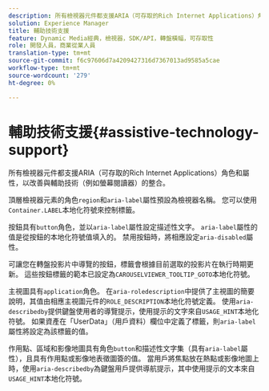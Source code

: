 ```yaml
---
description: 所有檢視器元件都支援ARIA（可存取的Rich Internet Applications）角色和屬性，以改善與輔助技術（例如螢幕閱讀器）的整合。
solution: Experience Manager
title: 輔助技術支援
feature: Dynamic Media經典，檢視器，SDK/API，轉盤橫幅，可存取性
role: 開發人員，商業從業人員
translation-type: tm+mt
source-git-commit: f6c97606d7a4209427316d7367013ad9585a5cae
workflow-type: tm+mt
source-wordcount: '279'
ht-degree: 0%

---
```



# 輔助技術支援{#assistive-technology-support}

所有檢視器元件都支援ARIA（可存取的Rich Internet Applications）角色和屬性，以改善與輔助技術（例如螢幕閱讀器）的整合。

頂層檢視器元素的角色`region`和`aria-label`屬性預設為檢視器名稱。 您可以使用`Container.LABEL`本地化符號來控制標籤。

按鈕具有`button`角色，並以`aria-label`屬性設定描述性文字。 `aria-label`屬性的值是從按鈕的本地化符號值填入的。 禁用按鈕時，將相應設定`aria-disabled`屬性。

可讓您在轉盤投影片中導覽的按鈕，標籤會根據目前選取的投影片在執行時期更新。 這些按鈕標籤的範本已設定為`CAROUSELVIEWER_TOOLTIP_GOTO`本地化符號。

主視圖具有`application`角色。 在`aria-roledescription`中提供了主視圖的簡要說明，其值由相應主視圖元件的`ROLE_DESCRIPTION`本地化符號定義。 使用`aria-describedby`提供鍵盤使用者的導覽提示，使用提示的文字來自`USAGE_HINT`本地化符號。 如果資產在「UserData」（用戶資料）欄位中定義了標籤，則`aria-label`屬性將設定為該標籤的值。

作用點、區域和影像地圖具有角色`button`和描述性文字集（具有`aria-label`屬性），且具有作用點或影像地表徵圖簽的值。 當用戶將焦點放在熱點或影像地圖上時，使用`aria-describedby`為鍵盤用戶提供導航提示，其中使用提示的文本來自`USAGE_HINT`本地化符號。
